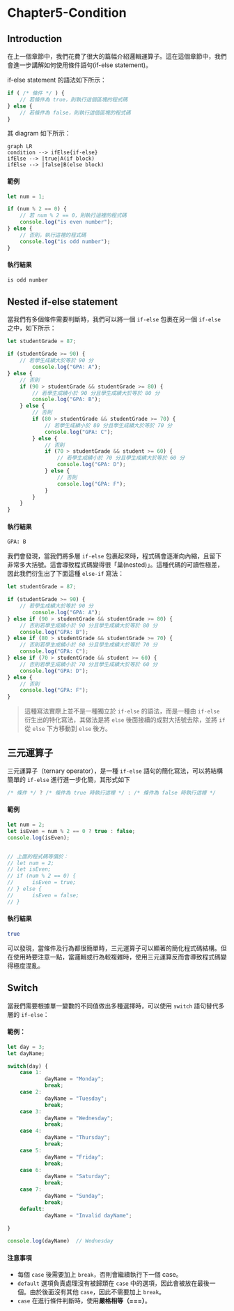 # Chapter5-Condition

## Introduction

在上一個章節中，我們花費了很大的篇幅介紹邏輯運算子。這在這個章節中，我們會進一步講解如何使用條件語句(if-else statement)。

if-else statement 的語法如下所示：

```javascript
if ( /* 條件 */ ) {
    // 若條件為 true，則執行這個區塊的程式碼
} else {
    // 若條件為 false，則執行這個區塊的程式碼
}
```

其 diagram 如下所示：

```mermaid
graph LR
condition --> ifElse{if-else}
ifElse --> |true|A(if block)
ifElse --> |false|B(else block)
```

#### 範例

```javascript
let num = 1;

if (num % 2 == 0) {
  	// 若 num % 2 == 0，則執行這裡的程式碼
  	console.log("is even number");  
} else {
  	// 否則，執行這裡的程式碼
  	console.log("is odd number");
}
```

#### 執行結果

```javascript
is odd number
```

## Nested if-else statement

當我們有多個條件需要判斷時，我們可以將一個 `if-else` 包裹在另一個 `if-else` 之中，如下所示：

```javascript
let studentGrade = 87;

if (studentGrade >= 90) {
  	// 若學生成績大於等於 90 分
		console.log("GPA: A");
} else {
  	// 否則
  	if (90 > studentGrade && studentGrade >= 80) {
      	// 若學生成績小於 90 分且學生成績大於等於 80 分
      	console.log("GPA: B");
    } else {
      	// 否則
      	if (80 > studentGrade && studentGrade >= 70) {
          	// 若學生成績小於 80 分且學生成績大於等於 70 分
          	console.log("GPA: C");
        } else {
          	// 否則
          	if (70 > studentGrade && student >= 60) {
              	// 若學生成績小於 70 分且學生成績大於等於 60 分
              	console.log("GPA: D");
            } else {
              	// 否則
              	console.log("GPA: F");
            }
        }
    }
}
```

#### 執行結果

```bash
GPA: B
```

我們會發現，當我們將多層 `if-else` 包裹起來時，程式碼會逐漸向內縮，且留下非常多大括號。這會導致程式碼變得很「巢(nested)」。這種代碼的可讀性極差，因此我們衍生出了下面這種 `else-if`  寫法：

```javascript
let studentGrade = 87;

if (studentGrade >= 90) {
  	// 若學生成績大於等於 90 分
		console.log("GPA: A");
} else if (90 > studentGrade && studentGrade >= 80) {
    // 否則若學生成績小於 90 分且學生成績大於等於 80 分
    console.log("GPA: B");
} else if (80 > studentGrade && studentGrade >= 70) {
    // 否則若學生成績小於 80 分且學生成績大於等於 70 分
    console.log("GPA: C");
} else if (70 > studentGrade && student >= 60) {
    // 否則若學生成績小於 70 分且學生成績大於等於 60 分
    console.log("GPA: D");
} else {
    // 否則
    console.log("GPA: F");
}        
```

>   這種寫法實際上並不是一種獨立於 `if-else` 的語法，而是一種由 `if-else` 衍生出的特化寫法，其做法是將 `else` 後面接續的成對大括號去除，並將 `if` 從 `else` 下方移動到 `else` 後方。

## 三元運算子

三元運算子（ternary operator），是一種 `if-else` 語句的簡化寫法，可以將結構簡單的 `if-else` 進行進一步化簡，其形式如下

```javascript
/* 條件 */ ? /* 條件為 true 時執行這裡 */ : /* 條件為 false 時執行這裡 */
```

#### 範例

```javascript
let num = 2;
let isEven = num % 2 == 0 ? true : false;
console.log(isEven);


// 上面的程式碼等價於：
// let num = 2;
// let isEven;
// if (num % 2 == 0) {
//		isEven = true;
// } else {
//  	isEven = false;
// }
```

#### 執行結果

```bash
true
```

可以發現，當條件及行為都很簡單時，三元運算子可以顯著的簡化程式碼結構。但在使用時要注意一點，當邏輯或行為較複雜時，使用三元運算反而會導致程式碼變得極度混亂。

## Switch

當我們需要根據單一變數的不同值做出多種選擇時，可以使用 `switch` 語句替代多層的 `if-else`：

#### 範例：

```javascript
let day = 3;
let dayName;

switch(day) {
  	case 1:
    		dayName = "Monday";
    		break;
  	case 2:
    		dayName = "Tuesday";
    		break;
    case 3:
    		dayName = "Wednesday";
    		break;
  	case 4:
    		dayName = "Thursday";
    		break;
    case 5:
    		dayName = "Friday";
    		break;
  	case 6:
    		dayName = "Saturday";
    		break;
    case 7:
    		dayName = "Sunday";
    		break;
  	default:
    		dayName = "Invalid dayName";
    	
}

console.log(dayName)  // Wednesday
```

#### 注意事項

-   每個 `case` 後需要加上 `break`，否則會繼續執行下一個 case。
-   `default` 選項負責處理沒有被歸類在 `case` 中的選項，因此會被放在最後一個。由於後面沒有其他 `case`，因此不需要加上 `break`。
-   `case` 在進行條件判斷時，使用**嚴格相等（===）**。

